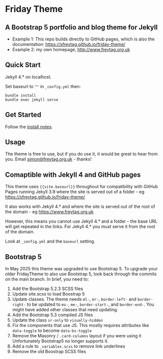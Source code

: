 # Friday Theme

## A Bootstrap 5 portfolio and blog theme for Jekyll

* Example 1: This repo builds directly to GitHub pages, which is also the documentation:  https://sfreytag.github.io/friday-theme/
* Example 2: my own homepage, http://www.freytag.org.uk

## Quick Start

Jekyll 4.* on localhost.

Set baseurl to `""` in `_config.yml` then:

```
bundle install
bundle exec jekyll serve
```

## Get Started

Follow the [install notes](https://sfreytag.github.io/friday-theme/projects/install.html).

## Usage

The theme is free to use, but if you do use it, it would be great to hear from you. Email simon@freytag.org.uk - thanks!

## Comaptible with Jekyll 4 and GitHub pages

This theme uses `{{site.baseurl}}` throughout for compatibility with GitHub Pages running Jekyll 3.9 where the site is served out of a folder - eg https://sfreytag.github.io/friday-theme/

It also works with Jekyll 4.* and where the site is served out of the root of the domain - eg https://www.freytag.org.uk

However, this means you cannot use Jekyll 4.* and a folder - the base URL will get repeated in the links. For Jekyll 4.* you *must* serve it from the root of the domain.

Look at `_config.yml` and the `baseurl` setting.

## Bootstrap 5

In May 2025 this theme was upgraded to use Bootstrap 5. To upgrade your older FridayTheme to also use Bootstrap 5, look back through the commits on the main branch. In brief, you need to:

1. Add the Bootstrap 5.2.3 SCSS files
2. Update site.scss to load Boostrap 5
3. Update classes. The theme needs `ml-`, `mr-`, `border-left-` and `border-right-` to be updated to `ms-`, `me-`, `border-start-`, and `border-end-`. You might have added other classes that need updating.
4. Add the Bootstrap 5.3 compiled JS files
5. Update the class `sr-only` to `visually-hidden`
6. Fix the components that use JS. This mostly requires attributes like `data-toggle` to become `data-bs-toggle`
7. Remove the Masonry / `.card-columns` layout if you were using it Unfortunately Bootstrap5 no longer supports it.
8. Add a rule to `_variables.scss` to remove link underlines
9. Remove the old Boostrap SCSS files